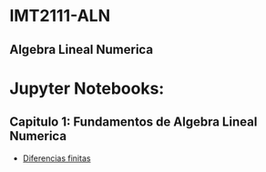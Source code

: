 # IMT2111-ALN
## Algebra Lineal Numerica


# Jupyter Notebooks:

## Capitulo 1: Fundamentos de Algebra Lineal Numerica

- [Diferencias finitas](Clases/Capitulo1_Diferencias_Finitas.ipynb)
